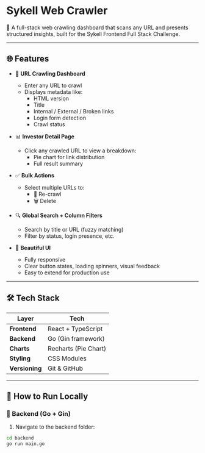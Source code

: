 # Sykell Web Crawler

🚀 A full-stack web crawling dashboard that scans any URL and presents structured insights, built for the Sykell Frontend Full Stack Challenge.

---

## 🌐 Features

- 🔎 **URL Crawling Dashboard**
  - Enter any URL to crawl
  - Displays metadata like:
    - HTML version
    - Title
    - Internal / External / Broken links
    - Login form detection
    - Crawl status

- 📊 **Investor Detail Page**
  - Click any crawled URL to view a breakdown:
    - Pie chart for link distribution
    - Full result summary

- ✅ **Bulk Actions**
  - Select multiple URLs to:
    - 🔁 Re-crawl
    - 🗑️ Delete

- 🔍 **Global Search + Column Filters**
  - Search by title or URL (fuzzy matching)
  - Filter by status, login presence, etc.

- 🌈 **Beautiful UI**
  - Fully responsive
  - Clear button states, loading spinners, visual feedback
  - Easy to extend for production use

---

## 🛠️ Tech Stack

| Layer       | Tech               |
|-------------|--------------------|
| **Frontend**| React + TypeScript |
| **Backend** | Go (Gin framework) |
| **Charts**  | Recharts (Pie Chart) |
| **Styling** | CSS Modules        |
| **Versioning** | Git & GitHub    |

---

## 🧪 How to Run Locally

### 🔧 Backend (Go + Gin)

1. Navigate to the backend folder:

```bash
cd backend
go run main.go
